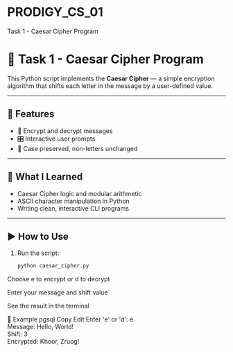 # PRODIGY_CS_01
Task 1 - Caesar Cipher Program

# 🔐 Task 1 - Caesar Cipher Program

This Python script implements the **Caesar Cipher** — a simple encryption algorithm that shifts each letter in the message by a user-defined value.

---

## 🚀 Features

- 🔁 Encrypt and decrypt messages
- 🎛️ Interactive user prompts
- 🔡 Case preserved, non-letters unchanged

---

## 🧠 What I Learned

- Caesar Cipher logic and modular arithmetic
- ASCII character manipulation in Python
- Writing clean, interactive CLI programs

---

## ▶️ How to Use

1. Run the script:
   ```bash
   python caesar_cipher.py
Choose e to encrypt or d to decrypt

Enter your message and shift value

See the result in the terminal

💬 Example
pgsql
Copy
Edit
Enter 'e' or 'd': e  
Message: Hello, World!  
Shift: 3  
Encrypted: Khoor, Zruog!
